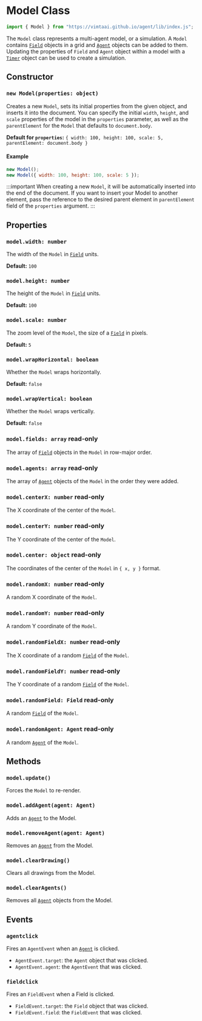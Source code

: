 # Model Class

```js
import { Model } from "https://vimtaai.github.io/agent/lib/index.js";
```

The `Model` class represents a multi-agent model, or a simulation. A `Model` contains [`Field`][field] objects in a grid and  [`Agent`][agent] objects can be added to them. Updating the properties of `Field` and `Agent` object within a model with a [`Timer`][timer] object can be used to create a simulation.

## Constructor

### `new Model(properties: object)`

Creates a new `Model`, sets its initial properties from the given object, and inserts it into the document. You can specify the initial `width`, `height`, and `scale` properties of the model in the `properties` parameter, as well as the `parentElement` for the `Model` that defaults to `document.body`.

**Default for `properties`:** `{ width: 100, height: 100, scale: 5, parentElement: document.body }`

#### Example

```js
new Model();
new Model({ width: 100, height: 100, scale: 5 });
```

:::important
When creating a new `Model`, it will be automatically inserted into the end of the document. If you want to insert your Model to another element, pass the reference to the desired parent element in `parentElement` field of the `properties` argument.
:::

## Properties

### `model.width: number`

The width of the `Model` in [`Field`][field] units.

**Default:** `100`

### `model.height: number`

The height of the `Model` in [`Field`][field] units.

**Default:** `100`

### `model.scale: number`

The zoom level of the `Model`, the size of a [`Field`][field] in pixels.

**Default:** `5`

### `model.wrapHorizontal: boolean`

Whether the `Model` wraps horizontally.

**Default:** `false`

### `model.wrapVertical: boolean`

Whether the `Model` wraps vertically.

**Default:** `false`

### `model.fields: array` <span className="badge badge--primary">read-only</span>

The array of [`Field`][field] objects in the `Model` in row-major order.

### `model.agents: array` <span className="badge badge--primary">read-only</span>

The array of [`Agent`][agent] objects of the `Model` in the order they were added.

### `model.centerX: number` <span className="badge badge--primary">read-only</span>

The X coordinate of the center of the `Model`.

### `model.centerY: number` <span className="badge badge--primary">read-only</span>

The Y coordinate of the center of the `Model`.

### `model.center: object` <span className="badge badge--primary">read-only</span>

The coordinates of the center of the `Model` in `{ x, y }` format.

### `model.randomX: number` <span className="badge badge--primary">read-only</span>

A random X coordinate of the `Model`.

### `model.randomY: number` <span className="badge badge--primary">read-only</span>

A random Y coordinate of the `Model`.

### `model.randomFieldX: number` <span className="badge badge--primary">read-only</span>

The X coordinate of a random [`Field`][field] of the `Model`.

### `model.randomFieldY: number` <span className="badge badge--primary">read-only</span>

The Y coordinate of a random [`Field`][field] of the `Model`.

### `model.randomField: Field` <span className="badge badge--primary">read-only</span>

A random [`Field`][field] of the `Model`.

### `model.randomAgent: Agent` <span className="badge badge--primary">read-only</span>

A random [`Agent`][agent] of the `Model`.

## Methods

### `model.update()`

Forces the `Model` to re-render.

### `model.addAgent(agent: Agent)`

Adds an [`Agent`][agent] to the Model.

### `model.removeAgent(agent: Agent)`

Removes an [`Agent`][agent] from the Model.

### `model.clearDrawing()`

Clears all drawings from the Model.

### `model.clearAgents()`

Removes all [`Agent`][agent] objects from the Model.

## Events

### `agentclick`

Fires an `AgentEvent` when an [`Agent`][agent] is clicked.

- `AgentEvent.target`: the `Agent` object that was clicked.
- `AgentEvent.agent`: the `AgentEvent` that was clicked.

### `fieldclick`

Fires an `FieldEvent` when a Field is clicked.

- `FieldEvent.target`: the `Field` object that was clicked.
- `FieldEvent.field`: the `FieldEvent` that was clicked.

[field]: /reference/modeling/field
[agent]: /reference/modeling/agent
[timer]: /reference/modeling/timer
